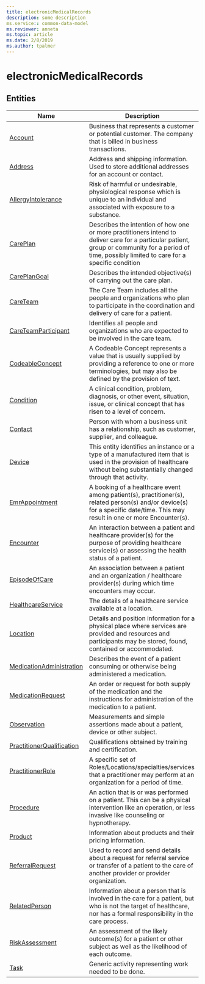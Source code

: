 ```yaml
---
title: electronicMedicalRecords
description: some description
ms.service:: common-data-model
ms.reviewer: anneta
ms.topic: article
ms.date: 2/8/2019
ms.author: tpalmer
---
```


# electronicMedicalRecords

## Entities

|Name|Description|
|---|---|
|[Account](Account.md)|Business that represents a customer or potential customer. The company that is billed in business transactions.  |
|[Address](Address.md)|Address and shipping information. Used to store additional addresses for an account or contact.  |
|[AllergyIntolerance](AllergyIntolerance.md)|Risk of harmful or undesirable, physiological response which is unique to an individual and associated with exposure to a substance.  |
|[CarePlan](CarePlan.md)|Describes the intention of how one or more practitioners intend to deliver care for a particular patient, group or community for a period of time, possibly limited to care for a specific condition  |
|[CarePlanGoal](CarePlanGoal.md)|Describes the intended objective(s) of carrying out the care plan.  |
|[CareTeam](CareTeam.md)|The Care Team includes all the people and organizations who plan to participate in the coordination and delivery of care for a patient.  |
|[CareTeamParticipant](CareTeamParticipant.md)|Identifies all people and organizations who are expected to be involved in the care team.  |
|[CodeableConcept](CodeableConcept.md)|A Codeable Concept represents a value that is usually supplied by providing a reference to one or more terminologies, but may also be defined by the provision of text.  |
|[Condition](Condition.md)|A clinical condition, problem, diagnosis, or other event, situation, issue, or clinical concept that has risen to a level of concern.  |
|[Contact](Contact.md)|Person with whom a business unit has a relationship, such as customer, supplier, and colleague.  |
|[Device](Device.md)|This entity identifies an instance or a type of a manufactured item that is used in the provision of healthcare without being substantially changed through that activity.  |
|[EmrAppointment](EmrAppointment.md)|A booking of a healthcare event among patient(s), practitioner(s), related person(s) and/or device(s) for a specific date/time. This may result in one or more Encounter(s).  |
|[Encounter](Encounter.md)|An interaction between a patient and healthcare provider(s) for the purpose of providing healthcare service(s) or assessing the health status of a patient.  |
|[EpisodeOfCare](EpisodeOfCare.md)|An association between a patient and an organization / healthcare provider(s) during which time encounters may occur.  |
|[HealthcareService](HealthcareService.md)|The details of a healthcare service available at a location.  |
|[Location](Location.md)|Details and position information for a physical place where services are provided and resources and participants may be stored, found, contained or accommodated.  |
|[MedicationAdministration](MedicationAdministration.md)|Describes the event of a patient consuming or otherwise being administered a medication.  |
|[MedicationRequest](MedicationRequest.md)|An order or request for both supply of the medication and the instructions for administration of the medication to a patient.  |
|[Observation](Observation.md)|Measurements and simple assertions made about a patient, device or other subject.  |
|[PractitionerQualification](PractitionerQualification.md)|Qualifications obtained by training and certification.  |
|[PractitionerRole](PractitionerRole.md)|A specific set of Roles/Locations/specialties/services that a practitioner may perform at an organization for a period of time.  |
|[Procedure](Procedure.md)|An action that is or was performed on a patient. This can be a physical intervention like an operation, or less invasive like counseling or hypnotherapy.  |
|[Product](Product.md)|Information about products and their pricing information.  |
|[ReferralRequest](ReferralRequest.md)|Used to record and send details about a request for referral service or transfer of a patient to the care of another provider or provider organization.  |
|[RelatedPerson](RelatedPerson.md)|Information about a person that is involved in the care for a patient, but who is not the target of healthcare, nor has a formal responsibility in the care process.  |
|[RiskAssessment](RiskAssessment.md)|An assessment of the likely outcome(s) for a patient or other subject as well as the likelihood of each outcome.  |
|[Task](Task.md)|Generic activity representing work needed to be done.  |
